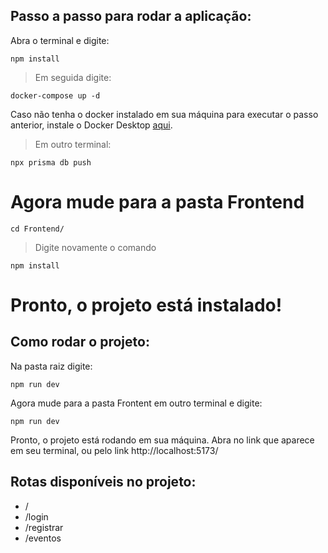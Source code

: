 ## Passo a passo para rodar a aplicação:
Abra o terminal e digite: 
```
npm install
```
> Em seguida digite: 
```
docker-compose up -d
```
Caso não tenha o docker instalado em sua máquina para executar o passo anterior, instale o Docker Desktop [aqui](https://www.docker.com/products/docker-desktop/).
> Em outro terminal: 
```
npx prisma db push
```
# Agora mude para a pasta Frontend
```
cd Frontend/
```
> Digite novamente o comando 
```
npm install
```
# Pronto, o projeto está instalado!

## Como rodar o projeto:
Na pasta raiz digite:
```
npm run dev
```
Agora mude para a pasta Frontent em outro terminal e digite: 
```
npm run dev
```
Pronto, o projeto está rodando em sua máquina. Abra no link que aparece em seu terminal, ou pelo link http://localhost:5173/




## Rotas disponíveis no projeto: 
- /
- /login
- /registrar
- /eventos

